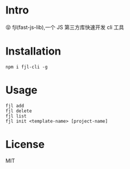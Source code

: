 # Intro

😝 fjl(fast-js-lib),一个 JS 第三方库快速开发 cli 工具

# Installation

```
npm i fjl-cli -g
```

# Usage

```
fjl add
fjl delete
fjl list
fjl init <template-name> [project-name]
```

# License

MIT

